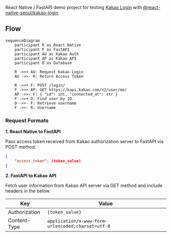 React Native / FastAPI demo project for testing [Kakao Login](https://developers.kakao.com/docs/latest/ko/kakaologin/common#intro) with [@react-native-seoul/kakao-login](https://github.com/crossplatformkorea/react-native-kakao-login).

## Flow
```mermaid
sequenceDiagram
    participant R as React Native
    participant F as FastAPI
    participant AU as Kakao Auth
    participant AP as Kakao API
    participant D as Database

    R ->>+ AU: Request Kakao Login
    AU ->>- R: Return Access Token

    R ->>+ F: POST /login/
    F ->>+ AP: GET https://kapi.kakao.com/v2/user/me/
    AP ->>- F: { "id": int, "connected_at": str }
    F ->>+ D: Find user by ID
    D ->>- F: Retrieve username
    F ->>- R: Username
```

### Request Formats
**1. React Native to FastAPI**

Pass access token received from Kakao authorization server to FastAPI via POST method.
```json
{
    "access_token": (token_value)
}
```

**2. FastAPI to Kakao API**

Fetch user information from Kakao API server via GET method and include headers in the below.

|Key|Value|
|-|-|
|Authorization|`{token_value}`|
|Content-Type|`application/x-www-form-urlencoded;charset=utf-8`|